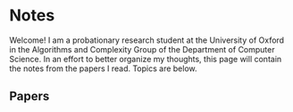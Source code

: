# Notes

Welcome!  I am a probationary research student at the University of Oxford in the Algorithms and Complexity Group of the Department of Computer Science.  In an effort to better organize my thoughts, this page will contain the notes from the papers I read.  Topics are below.

## Papers

<img src="/tex/6d2c3a83a75d01b881f8ffb7aed192e5.svg?invert_in_darkmode&sanitize=true" align="middle" width="13.105093649999997pt" height="27.77565449999998pt"/>
